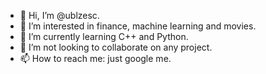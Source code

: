 - 👋 Hi, I’m @ublzesc.
- 👀 I’m interested in finance, machine learning and movies.
- 🌱 I’m currently learning C++ and Python.
- 💞️ I’m not looking to collaborate on any project.
- 📫 How to reach me: just google me.

<!---
ublzesc/ublzesc is a ✨ special ✨ repository because its `README.md` (this file) appears on your GitHub profile.
You can click the Preview link to take a look at your changes.
--->
